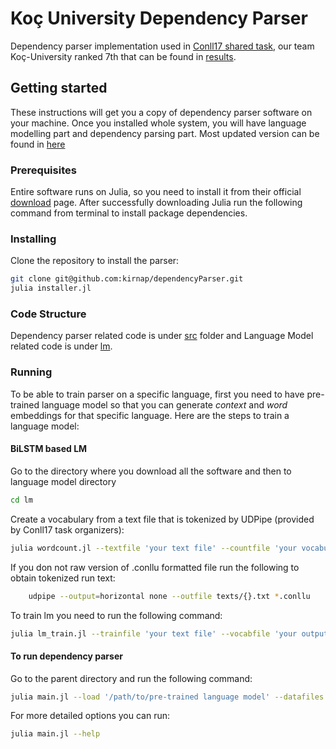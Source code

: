 # Koç University Dependency Parser 
Dependency parser implementation used in [Conll17 shared task](http://universaldependencies.org/conll17/), our team Koç-University ranked 7th that can be found in [results](http://universaldependencies.org/conll17/results.html).

## Getting started 
These instructions will get you a copy of dependency parser software on your machine. Once you installed whole system, you will have language modelling part and dependency parsing part. Most updated version can be found in [here](https://github.com/kirnap/dependencyParser)

### Prerequisites
Entire software runs on Julia, so you need to install it from their official [download](https://julialang.org/downloads/) page. After successfully downloading Julia run the following command from terminal to install package dependencies.


### Installing
Clone the repository to install the parser:

```sh
git clone git@github.com:kirnap/dependencyParser.git
julia installer.jl

```





### Code Structure
Dependency parser related code is under [src](https://github.com/kirnap/dependencyParser/tree/master/src) folder and Language Model related code is under [lm](https://github.com/kirnap/dependencyParser/tree/master/lm).

### Running
To be able to train parser on a specific language, first you need to have pre-trained language model so that you can generate *context* and *word* embeddings for that specific language. Here are the steps to train a language model:

#### BiLSTM based LM

Go to the directory where you download all the software and then to language model directory
```sh
cd lm
```
Create a vocabulary from a text file that is tokenized  by UDPipe (provided by Conll17 task organizers):
```sh
julia wordcount.jl --textfile 'your text file' --countfile 'your vocabulary file'
```
If you don not raw version of .conllu formatted file run the following to obtain tokenized run text:
```sh
	udpipe --output=horizontal none --outfile texts/{}.txt *.conllu
```
To train lm you need to run the following command:
```sh
julia lm_train.jl --trainfile 'your text file' --vocabfile 'your output vocabfile'  --wordsfile 'your input vocabfile' --savefile your_model.jld
```

#### To run dependency parser
Go to the parent directory and run the following command:
```sh
julia main.jl --load '/path/to/pre-trained language model' --datafiles 'path/to/your_train_file.conllu' 'path/to/your_dev_file.conllu' --otrain 'number of epochs'
```
For more detailed options you can run:
```sh
julia main.jl --help
```





